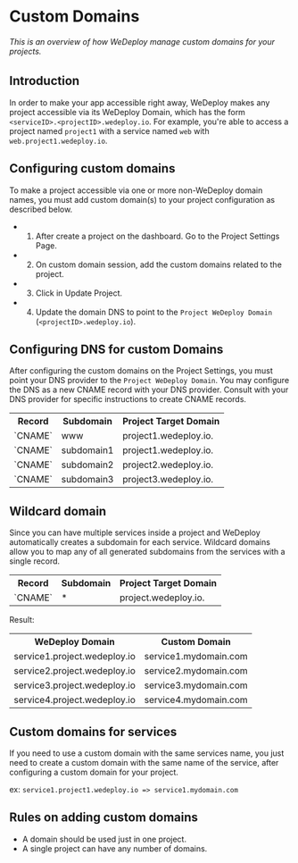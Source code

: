 # Custom Domains

###### This is an overview of how WeDeploy manage custom domains for your projects.

<!-- <article id="introduction"> -->

## Introduction

In order to make your app accessible right away, WeDeploy makes any project accessible via its WeDeploy Domain, which has the form `<serviceID>.<projectID>.wedeploy.io`. For example, you're able to access a project named `project1` with a service named `web` with `web.project1.wedeploy.io`.

<!-- </article> -->

<!-- <article id="configuring-custom-domains"> -->

## Configuring custom domains

To make a project accessible via one or more non-WeDeploy domain names, you must add custom domain(s) to your project configuration as described below.

* 1) After create a project on the dashboard. Go to the Project Settings Page.

* 2) On custom domain session, add the custom domains related to the project.

* 3) Click in Update Project.

* 4) Update the domain DNS to point to the `Project WeDeploy Domain` (`<projectID>.wedeploy.io`).

<!-- </article> -->

<!-- <article id="configuring-dns-for-custom-domains"> -->

## Configuring DNS for custom Domains

After configuring the custom domains on the Project Settings, you must point your DNS provider to the `Project WeDeploy Domain`. You may configure the DNS as a new CNAME record with your DNS provider. Consult with your DNS provider for specific instructions to create CNAME records.


<table class="table">
  <tr>
    <th>Record</th> <th>Subdomain</th> <th>Project Target Domain</th>
  </tr>
  <tr>
    <td>`CNAME`</td> <td>www</td> <td>project1.wedeploy.io.</td>
  </tr>
  <tr>
    <td>`CNAME`</td> <td>subdomain1</td> <td>project1.wedeploy.io.</td>
  </tr>
  <tr>
    <td>`CNAME`</td> <td>subdomain2</td> <td>project2.wedeploy.io.</td>
  </tr>
  <tr>
    <td>`CNAME`</td> <td>subdomain3</td> <td>project3.wedeploy.io.</td>
  </tr>
</table>

<!-- </article> -->

<!-- <article id="wildcard-domain"> -->

## Wildcard domain

Since you can have multiple services inside a project and WeDeploy automatically creates a subdomain for each service. Wildcard domains allow you to map any of all generated subdomains from the services with a single record.

<table class="table">
  <tr>
    <th>Record</th> <th>Subdomain</th> <th>Project Target Domain</th>
  </tr>
  <tr>
    <td>`CNAME`</td> <td>*</td> <td>project.wedeploy.io.</td>
  </tr>
</table>

Result:

<table class="table">
  <tr>
    <th>WeDeploy Domain</th> <th>Custom Domain</th>
  </tr>
  <tr>
    <td>service1.project.wedeploy.io</td> <td>service1.mydomain.com</td>
  </tr>
  <tr>
    <td>service2.project.wedeploy.io</td> <td>service2.mydomain.com</td>
  </tr>
  <tr>
    <td>service3.project.wedeploy.io</td> <td>service3.mydomain.com</td>
  </tr>
  <tr>
    <td>service4.project.wedeploy.io</td> <td>service4.mydomain.com</td>
  </tr>
</table>

<!-- </article> -->

<!-- <article id="configuring-dns-for-custom-domains"> -->

## Custom domains for services

If you need to use a custom domain with the same services name, you just need to create a custom domain with the same name of the service, after configuring a custom domain for your project.

ex: `service1.project1.wedeploy.io => service1.mydomain.com`

<!-- </article> -->

<!-- <article id="rules-on-adding-custom-domains"> -->

## Rules on adding custom domains

* A domain should be used just in one project.
* A single project can have any number of domains.

<!-- </article> -->
